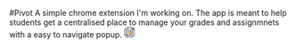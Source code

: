 #Pivot
A simple chrome extension I'm working on.
The app is meant to help students get a centralised place to manage your grades and assignmnets with a easy to navigate popup.
![whyyyyyyyyyyyyyyyyyyyyyyyyyyyyyyyyyyyyyyyyyyyyyyyyyyyyyyyyyyyyyyyyyyyyyyyyyyyyyyyyyyyyyyyyyyyyy](icon.png)
